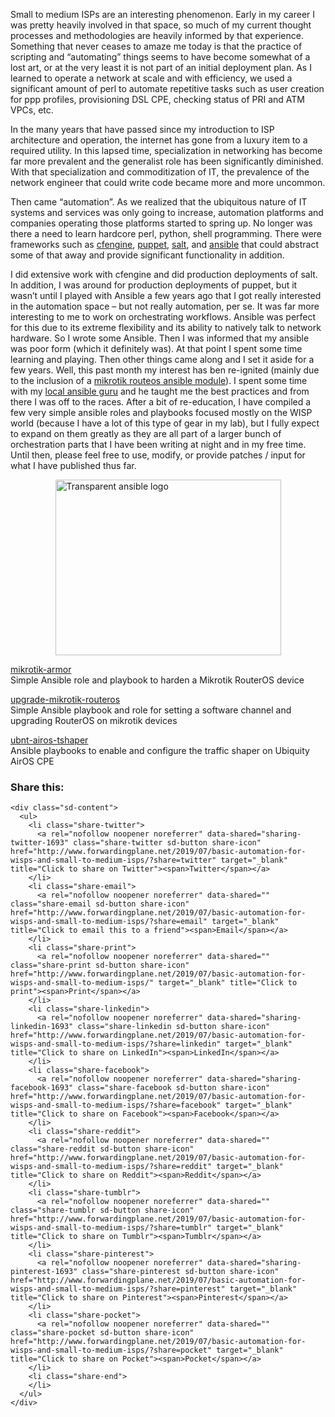 Small to medium ISPs are an interesting phenomenon. Early in my career I was pretty heavily involved in that space, so much of my current thought processes and methodologies are heavily informed by that experience. Something that never ceases to amaze me today is that the practice of scripting and “automating” things seems to have become somewhat of a lost art, or at the very least it is not part of an initial deployment plan. As I learned to operate a network at scale and with efficiency, we used a significant amount of perl to automate repetitive tasks such as user creation for ppp profiles, provisioning DSL CPE, checking status of PRI and ATM VPCs, etc.

In the many years that have passed since my introduction to ISP architecture and operation, the internet has gone from a luxury item to a required utility. In this lapsed time, specialization in networking has become far more prevalent and the generalist role has been significantly diminished. With that specialization and commoditization of IT, the prevalence of the network engineer that could write code became more and more uncommon.

Then came “automation”. As we realized that the ubiquitous nature of IT systems and services was only going to increase, automation platforms and companies operating those platforms started to spring up. No longer was there a need to learn hardcore perl, python, shell programming. There were frameworks such as [cfengine](https://cfengine.com/), [puppet](https://puppet.com/), [salt](https://www.saltstack.com/), and [ansible](https://www.ansible.com/) that could abstract some of that away and provide significant functionality in addition.

I did extensive work with cfengine and did production deployments of salt. In addition, I was around for production deployments of puppet, but it wasn’t until I played with Ansible a few years ago that I got really interested in the automation space &#8211; but not really automation, per se. It was far more interesting to me to work on orchestrating workflows. Ansible was perfect for this due to its extreme flexibility and its ability to natively talk to network hardware. So I wrote some Ansible. Then I was informed that my ansible was poor form (which it definitely was). At that point I spent some time learning and playing. Then other things came along and I set it aside for a few years. Well, this past month my interest has ben re-ignited (mainly due to the inclusion of a [mikrotik routeos ansible module](https://docs.ansible.com/ansible/latest/network/user_guide/platform_routeros.html)). I spent some time with my [local ansible guru](https://twitter.com/samoehlert) and he taught me the best practices and from there I was off to the races. After a bit of re-education, I have compiled a few very simple ansible roles and playbooks focused mostly on the WISP world (because I have a lot of this type of gear in my lab), but I fully expect to expand on them greatly as they are all part of a larger bunch of orchestration parts that I have been writing at night and in my free time. Until then, please feel free to use, modify, or provide patches / input for what I have published thus far.

<img style="display: block; margin-left: auto; margin-right: auto;" title="transparent-ansible-logo.png" src="https://www.forwardingplane.net/wp-content/uploads/2019/07/transparent-ansible-logo.png" alt="Transparent ansible logo" width="361" height="281" border="0" /> 

[mikrotik-armor](https://github.com/buraglio/mikrotik-armor)  
Simple Ansible role and playbook to harden a Mikrotik RouterOS device

[upgrade-mikrotik-routeros](https://github.com/buraglio/upgrade-mikrotik-routeros)  
Simple Ansible playbook and role for setting a software channel and upgrading RouterOS on mikrotik devices

[ubnt-airos-tshaper](https://github.com/buraglio/ubnt-airos-tshaper)  
Ansible playbooks to enable and configure the traffic shaper on Ubiquity AirOS CPE

<div class="sharedaddy sd-sharing-enabled">
  <div class="robots-nocontent sd-block sd-social sd-social-icon-text sd-sharing">
    <h3 class="sd-title">
      Share this:
    </h3>
    
    <div class="sd-content">
      <ul>
        <li class="share-twitter">
          <a rel="nofollow noopener noreferrer" data-shared="sharing-twitter-1693" class="share-twitter sd-button share-icon" href="http://www.forwardingplane.net/2019/07/basic-automation-for-wisps-and-small-to-medium-isps/?share=twitter" target="_blank" title="Click to share on Twitter"><span>Twitter</span></a>
        </li>
        <li class="share-email">
          <a rel="nofollow noopener noreferrer" data-shared="" class="share-email sd-button share-icon" href="http://www.forwardingplane.net/2019/07/basic-automation-for-wisps-and-small-to-medium-isps/?share=email" target="_blank" title="Click to email this to a friend"><span>Email</span></a>
        </li>
        <li class="share-print">
          <a rel="nofollow noopener noreferrer" data-shared="" class="share-print sd-button share-icon" href="http://www.forwardingplane.net/2019/07/basic-automation-for-wisps-and-small-to-medium-isps/" target="_blank" title="Click to print"><span>Print</span></a>
        </li>
        <li class="share-linkedin">
          <a rel="nofollow noopener noreferrer" data-shared="sharing-linkedin-1693" class="share-linkedin sd-button share-icon" href="http://www.forwardingplane.net/2019/07/basic-automation-for-wisps-and-small-to-medium-isps/?share=linkedin" target="_blank" title="Click to share on LinkedIn"><span>LinkedIn</span></a>
        </li>
        <li class="share-facebook">
          <a rel="nofollow noopener noreferrer" data-shared="sharing-facebook-1693" class="share-facebook sd-button share-icon" href="http://www.forwardingplane.net/2019/07/basic-automation-for-wisps-and-small-to-medium-isps/?share=facebook" target="_blank" title="Click to share on Facebook"><span>Facebook</span></a>
        </li>
        <li class="share-reddit">
          <a rel="nofollow noopener noreferrer" data-shared="" class="share-reddit sd-button share-icon" href="http://www.forwardingplane.net/2019/07/basic-automation-for-wisps-and-small-to-medium-isps/?share=reddit" target="_blank" title="Click to share on Reddit"><span>Reddit</span></a>
        </li>
        <li class="share-tumblr">
          <a rel="nofollow noopener noreferrer" data-shared="" class="share-tumblr sd-button share-icon" href="http://www.forwardingplane.net/2019/07/basic-automation-for-wisps-and-small-to-medium-isps/?share=tumblr" target="_blank" title="Click to share on Tumblr"><span>Tumblr</span></a>
        </li>
        <li class="share-pinterest">
          <a rel="nofollow noopener noreferrer" data-shared="sharing-pinterest-1693" class="share-pinterest sd-button share-icon" href="http://www.forwardingplane.net/2019/07/basic-automation-for-wisps-and-small-to-medium-isps/?share=pinterest" target="_blank" title="Click to share on Pinterest"><span>Pinterest</span></a>
        </li>
        <li class="share-pocket">
          <a rel="nofollow noopener noreferrer" data-shared="" class="share-pocket sd-button share-icon" href="http://www.forwardingplane.net/2019/07/basic-automation-for-wisps-and-small-to-medium-isps/?share=pocket" target="_blank" title="Click to share on Pocket"><span>Pocket</span></a>
        </li>
        <li class="share-end">
        </li>
      </ul>
    </div>
  </div>
</div>
